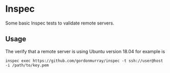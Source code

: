 # Inspec

Some basic Inspec tests to validate remote servers.

## Usage

The verify that a remote server is using Ubuntu version 18.04 for example is

```
inspec exec https://github.com/gordonmurray/inspec -t ssh://user@host -i /path/to/key.pem
```
